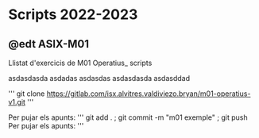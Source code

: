 # Scripts 2022-2023

## @edt ASIX-M01

Llistat d'exercicis de M01 Operatius_ scripts

asdasdasda
asdadas
asdasdas
asdasdasda
asdasddad


'''
git clone https://gitlab.com/isx.alvitres.valdiviezo.bryan/m01-operatius-v1.git
'''

Per pujar els apunts:
'''
git add . ; git commit -m "m01 exemple" ; git push 
Per pujar els apunts: 
'''


